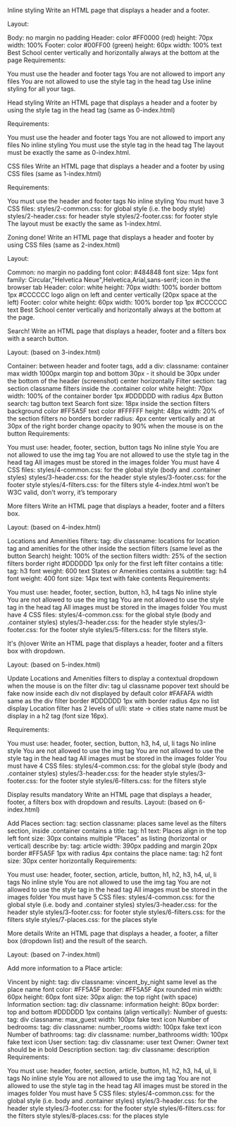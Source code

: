 Inline styling
Write an HTML page that displays a header and a footer.

Layout:

Body: no margin no padding Header: color #FF0000 (red) height: 70px width: 100% Footer: color #00FF00 (green) height: 60px width: 100% text Best School center vertically and horizontally always at the bottom at the page Requirements:

You must use the header and footer tags You are not allowed to import any files You are not allowed to use the style tag in the head tag Use inline styling for all your tags.

Head styling
Write an HTML page that displays a header and a footer by using the style tag in the head tag (same as 0-index.html)

Requirements:

You must use the header and footer tags You are not allowed to import any files No inline styling You must use the style tag in the head tag The layout must be exactly the same as 0-index.html.

CSS files
Write an HTML page that displays a header and a footer by using CSS files (same as 1-index.html)

Requirements:

You must use the header and footer tags No inline styling You must have 3 CSS files: styles/2-common.css: for global style (i.e. the body style) styles/2-header.css: for header style styles/2-footer.css: for footer style The layout must be exactly the same as 1-index.html.

Zoning done!
Write an HTML page that displays a header and footer by using CSS files (same as 2-index.html)

Layout:

Common: no margin no padding font color: #484848 font size: 14px font family: Circular,"Helvetica Neue",Helvetica,Arial,sans-serif; icon in the browser tab Header: color: white height: 70px width: 100% border bottom 1px #CCCCCC logo align on left and center vertically (20px space at the left) Footer: color white height: 60px width: 100% border top 1px #CCCCCC text Best School center vertically and horizontally always at the bottom at the page.

Search!
Write an HTML page that displays a header, footer and a filters box with a search button.

Layout: (based on 3-index.html)

Container: between header and footer tags, add a div: classname: container max width 1000px margin top and bottom 30px - it should be 30px under the bottom of the header (screenshot) center horizontally Filter section: tag section classname filters inside the .container color white height: 70px width: 100% of the container border 1px #DDDDDD with radius 4px Button search: tag button text Search font size: 18px inside the section filters background color #FF5A5F text color #FFFFFF height: 48px width: 20% of the section filters no borders border radius: 4px center vertically and at 30px of the right border change opacity to 90% when the mouse is on the button Requirements:

You must use: header, footer, section, button tags No inline style You are not allowed to use the img tag You are not allowed to use the style tag in the head tag All images must be stored in the images folder You must have 4 CSS files: styles/4-common.css: for the global style (body and .container styles) styles/3-header.css: for the header style styles/3-footer.css: for the footer style styles/4-filters.css: for the filters style 4-index.html won’t be W3C valid, don’t worry, it’s temporary

More filters
Write an HTML page that displays a header, footer and a filters box.

Layout: (based on 4-index.html)

Locations and Amenities filters: tag: div classname: locations for location tag and amenities for the other inside the section filters (same level as the button Search) height: 100% of the section filters width: 25% of the section filters border right #DDDDDD 1px only for the first left filter contains a title: tag: h3 font weight: 600 text States or Amenities contains a subtitle: tag: h4 font weight: 400 font size: 14px text with fake contents Requirements:

You must use: header, footer, section, button, h3, h4 tags No inline style You are not allowed to use the img tag You are not allowed to use the style tag in the head tag All images must be stored in the images folder You must have 4 CSS files: styles/4-common.css: for the global style (body and .container styles) styles/3-header.css: for the header style styles/3-footer.css: for the footer style styles/5-filters.css: for the filters style.

It's (h)over
Write an HTML page that displays a header, footer and a filters box with dropdown.

Layout: (based on 5-index.html)

Update Locations and Amenities filters to display a contextual dropdown when the mouse is on the filter div: tag ul classname popover text should be fake now inside each div not displayed by default color #FAFAFA width same as the div filter border #DDDDDD 1px with border radius 4px no list display Location filter has 2 levels of ul/li: state -> cities state name must be display in a h2 tag (font size 16px).

Requirements:

You must use: header, footer, section, button, h3, h4, ul, li tags No inline style You are not allowed to use the img tag You are not allowed to use the style tag in the head tag All images must be stored in the images folder You must have 4 CSS files: styles/4-common.css: for the global style (body and .container styles) styles/3-header.css: for the header style styles/3-footer.css: for the footer style styles/6-filters.css: for the filters style

Display results mandatory Write an HTML page that displays a header, footer, a filters box with dropdown and results.
Layout: (based on 6-index.html)

Add Places section: tag: section classname: places same level as the filters section, inside .container contains a title: tag: h1 text: Places align in the top left font size: 30px contains multiple “Places” as listing (horizontal or vertical) describe by: tag: article width: 390px padding and margin 20px border #FF5A5F 1px with radius 4px contains the place name: tag: h2 font size: 30px center horizontally Requirements:

You must use: header, footer, section, article, button, h1, h2, h3, h4, ul, li tags No inline style You are not allowed to use the img tag You are not allowed to use the style tag in the head tag All images must be stored in the images folder You must have 5 CSS files: styles/4-common.css: for the global style (i.e. body and .container styles) styles/3-header.css: for the header style styles/3-footer.css: for footer style styles/6-filters.css: for the filters style styles/7-places.css: for the places style

More details
Write an HTML page that displays a header, a footer, a filter box (dropdown list) and the result of the search.

Layout: (based on 7-index.html)

Add more information to a Place article:

Vincent by night: tag: div classname: vincent_by_night same level as the place name font color: #FF5A5F border: #FF5A5F 4px rounded min width: 60px height: 60px font size: 30px align: the top right (with space) Information section: tag: div classname: information height: 80px border: top and bottom #DDDDDD 1px contains (align vertically): Number of guests: tag: div classname: max_guest width: 100px fake text icon Number of bedrooms: tag: div classname: number_rooms width: 100px fake text icon Number of bathrooms: tag: div classname: number_bathrooms width: 100px fake text icon User section: tag: div classname: user text Owner: Owner text should be in bold Description section: tag: div classname: description Requirements:

You must use: header, footer, section, article, button, h1, h2, h3, h4, ul, li tags No inline style You are not allowed to use the img tag You are not allowed to use the style tag in the head tag All images must be stored in the images folder You must have 5 CSS files: styles/4-common.css: for the global style (i.e. body and .container styles) styles/3-header.css: for the header style styles/3-footer.css: for the footer style styles/6-filters.css: for the filters style styles/8-places.css: for the places style
